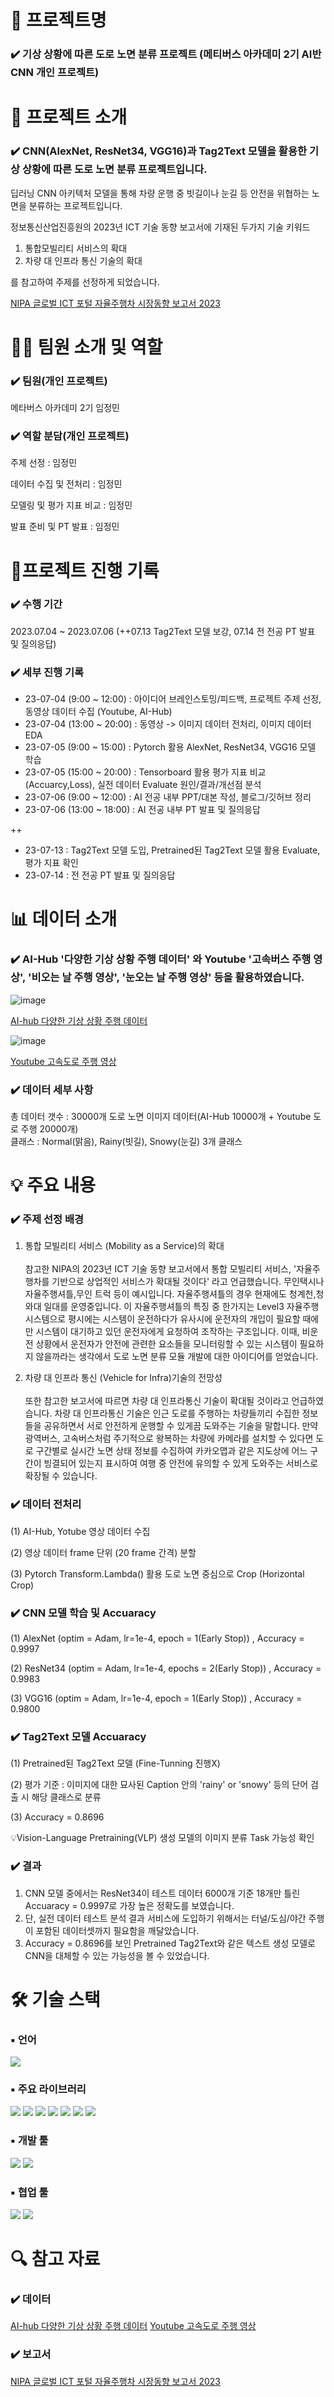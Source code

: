 # 📖 프로젝트명

### ✔️ 기상 상황에 따른 도로 노면 분류 프로젝트 (메티버스 아카데미 2기 AI반 CNN 개인 프로젝트)

# 📃 프로젝트 소개

### ✔️ CNN(AlexNet, ResNet34, VGG16)과 Tag2Text 모델을 활용한 기상 상황에 따른 도로 노면 분류 프로젝트입니다.  

딥러닝 CNN 아키텍처 모델을 통해 차량 운행 중 빗길이나 눈길 등 안전을 위협하는 노면을 분류하는 프로젝트입니다.

정보통신산업진흥원의 2023년 ICT 기술 동향 보고서에 기재된 두가지 기술 키워드

1) 통합모빌리티 서비스의 확대
2) 차량 대 인프라 통신 기술의 확대

를 참고하여 주제를 선정하게 되었습니다.

[NIPA 글로벌 ICT 포털 자율주행차 시장동향 보고서 2023](https://www.globalict.kr/product/product_view.do?menuCode=030200&artclCode=DP0800&catNo=320&viewMode=view&knwldNo=142775)

# 👩‍🔧 팀원 소개 및 역할

### ✔️ 팀원(개인 프로젝트)
메타버스 아카데미 2기 임정민

### ✔️ 역할 분담(개인 프로젝트)
주제 선정 : 임정민<br>

데이터 수집 및 전처리 : 임정민<br>

모델링 및 평가 지표 비교 : 임정민<br>

발표 준비 및 PT 발표 : 임정민<br>

# 📅프로젝트 진행 기록

### ✔️ 수행 기간
2023.07.04 ~ 2023.07.06 (++07.13 Tag2Text 모델 보강, 07.14 전 전공 PT 발표 및 질의응답)

### ✔️ 세부 진행 기록
- 23-07-04 (9:00 ~ 12:00) : 아이디어 브레인스토밍/피드백, 프로젝트 주제 선정, 동영상 데이터 수집 (Youtube, AI-Hub)
- 23-07-04 (13:00 ~ 20:00) : 동영상 -> 이미지 데이터 전처리, 이미지 데이터 EDA 
- 23-07-05 (9:00 ~ 15:00) : Pytorch 활용 AlexNet, ResNet34, VGG16 모델 학습
- 23-07-05 (15:00 ~ 20:00) : Tensorboard 활용 평가 지표 비교(Accuarcy,Loss), 실전 데이터 Evaluate 원인/결과/개선점 분석
- 23-07-06 (9:00 ~ 12:00) : AI 전공 내부 PPT/대본 작성, 블로그/깃허브 정리
- 23-07-06 (13:00 ~ 18:00) : AI 전공 내부 PT 발표 및 질의응답

++
- 23-07-13 : Tag2Text 모델 도입, Pretrained된 Tag2Text 모델 활용 Evaluate, 평가 지표 확인
- 23-07-14 : 전 전공 PT 발표 및 질의응답


# 📊 데이터 소개
### ✔️ AI-Hub '다양한 기상 상황 주행 데이터' 와 Youtube '고속버스 주행 영상', '비오는 날 주행 영상', '눈오는 날 주행 영상' 등을 활용하였습니다.

![image](https://github.com/min731/META_CNN_PJT/assets/115389344/5c35d22f-55d7-4410-afc5-bdde17ddebf6)

[AI-hub 다양한 기상 상황 주행 데이터](https://www.aihub.or.kr/aihubdata/data/view.do?currMenu=&topMenu=&aihubDataSe=realm&dataSetSn=630)

![image](https://github.com/min731/META_CNN_PJT/assets/115389344/61e96934-6151-490f-9632-16c215afa498)

[Youtube 고속도로 주행 영상](https://www.youtube.com/results?search_query=%EA%B3%A0%EC%86%8D%EB%8F%84%EB%A1%9C+%EC%A3%BC%ED%96%89+%EC%98%81%EC%83%81)




### ✔️ 데이터 세부 사항

총 데이터 갯수 : 30000개 도로 노면 이미지 데이터(AI-Hub 10000개 + Youtube 도로 주행 20000개)<br>
클래스 : Normal(맑음), Rainy(빗길), Snowy(눈길) 3개 클래스

# 💡 주요 내용

### ✔️ 주제 선정 배경

1. 통합 모빌리티 서비스 (Mobility as a Service)의 확대 <br><br>
참고한 NIPA의 2023년 ICT 기술 동향 보고서에서 통합 모빌리티 서비스, '자율주행차를 기반으로 상업적인 서비스가 확대될 것이다' 라고 언급했습니다. 무인택시나 자율주행셔틀,무인 트럭 등이 예시입니다.
자율주행셔틀의 경우 현재에도 청계천,청와대 일대를 운영중입니다. 이 자율주행셔틀의 특징 중 한가지는 Level3 자율주행시스템으로 평시에는 시스템이 운전하다가 유사시에 운전자의 개입이 필요할 때에만 시스템이 
대기하고 있던 운전자에게 요청하여 조작하는 구조입니다. 이때, 비운전 상황에서 운전자가 안전에 관련한 요소들을 모니터링할 수 있는 시스템이 필요하지 않을까라는 생각에서 도로 노면 분류 모듈 개발에 대한 아이디어를 얻었습니다.

2. 차량 대 인프라 통신 (Vehicle for Infra)기술의 전망성  <br><br>
또한 참고한 보고서에 따르면 차량 대 인프라통신 기술이 확대될 것이라고 언급하였습니다. 차량 대 인프라통신 기술은 인근 도로를 주행하는 차량들끼리 수집한 정보들을 공유하면서 서로 안전하게 운행할 수 있게끔 도와주는 기술을 말합니다. 만약 광역버스, 고속버스처럼 주기적으로 왕복하는 차량에 카메라를 설치할 수 있다면 도로 구간별로 실시간 노면 상태 정보를 수집하여  카카오맵과 같은 지도상에 어느 구간이 빙결되어 있는지 표시하여 여행 중 안전에 유의할 수 있게 도와주는 서비스로 확장될 수 있습니다.

### ✔️ 데이터 전처리 

(1) AI-Hub, Yotube 영상 데이터 수집

(2) 영상 데이터 frame 단위 (20 frame 간격) 분할

(3) Pytorch Transform.Lambda() 활용 도로 노면 중심으로 Crop (Horizontal Crop)

### ✔️ CNN 모델 학습 및 Accuaracy

(1) AlexNet (optim = Adam, lr=1e-4, epoch = 1(Early Stop)) , Accuracy = 0.9997 

(2) ResNet34 (optim = Adam, lr=1e-4, epochs = 2(Early Stop)) , Accuracy = 0.9983

(3) VGG16 (optim = Adam, lr=1e-4, epoch = 1(Early Stop)) , Accuracy = 0.9800

### ✔️ Tag2Text 모델 Accuaracy

(1) Pretrained된 Tag2Text 모델 (Fine-Tunning 진행X)

(2) 평가 기준 : 이미지에 대한 묘사된 Caption 안의 'rainy' or 'snowy' 등의 단어 검출 시 해당 클래스로 분류

(3) Accuracy = 0.8696

💡Vision-Language Pretraining(VLP) 생성 모델의 이미지 분류 Task 가능성 확인

### ✔️ 결과

1. CNN 모델 중에서는 ResNet34이 테스트 데이터 6000개 기준 18개만 틀린 Accuaracy = 0.9997로 가장 높은 정확도를 보였습니다. 
2. 단, 실전 데이터 테스트 분석 결과 서비스에 도입하기 위해서는 터널/도심/야간 주행이 포함된 데이터셋까지 필요함을 깨달았습니다.
3. Accuracy = 0.8696를 보인 Pretrained Tag2Text와 같은 텍스트 생성 모델로 CNN을 대체할 수 있는 가능성을 볼 수 있었습니다.  

# 🛠 기술 스택
### ▪ 언어

<img src="https://img.shields.io/badge/python-3776AB?style=for-the-badge&logo=python&logoColor=white">

### ▪ 주요 라이브러리

<img src="https://img.shields.io/badge/pytorch-EE4C2C?style=for-the-badge&logo=pytorch&logoColor=white"> <img src="https://img.shields.io/badge/torchvision-29A7DF?style=for-the-badge&logo=torchvision&logoColor=white"> <img src="https://img.shields.io/badge/opencv-5C3EE8?style=for-the-badge&logo=opencv&logoColor=white"> <img src="https://img.shields.io/badge/tensorboard-FF6F00?style=for-the-badge&logo=tensorboard&logoColor=white"> <img src="https://img.shields.io/badge/numpy-013243?style=for-the-badge&logo=numpy&logoColor=white"> <img src="https://img.shields.io/badge/PIL-67C52A?style=for-the-badge&logo=PIL&logoColor=white"> <img src="https://img.shields.io/badge/matplotlib-0058CC?style=for-the-badge&logo=matplotlib&logoColor=white"> 

### ▪ 개발 툴
<img src="https://img.shields.io/badge/VS code-2F80ED?style=for-the-badge&logo=VS code&logoColor=white"> <img src="https://img.shields.io/badge/Google Colab-F9AB00?style=for-the-badge&logo=Google Colab&logoColor=white">
### ▪ 협업 툴

<img src="https://img.shields.io/badge/Github-181717?style=for-the-badge&logo=Github&logoColor=white"> <img src="https://img.shields.io/badge/Google Slides-FFBB00?style=for-the-badge&logo=Google Slides&logoColor=white">

# 🔍 참고 자료
### ✔️ 데이터
  
[AI-hub 다양한 기상 상황 주행 데이터](https://www.aihub.or.kr/aihubdata/data/view.do?currMenu=&topMenu=&aihubDataSe=realm&dataSetSn=630)
[Youtube 고속도로 주행 영상](https://www.youtube.com/results?search_query=%EA%B3%A0%EC%86%8D%EB%8F%84%EB%A1%9C+%EC%A3%BC%ED%96%89+%EC%98%81%EC%83%81)

### ✔️ 보고서
[NIPA 글로벌 ICT 포털 자율주행차 시장동향 보고서 2023](https://www.globalict.kr/product/product_view.do?menuCode=030200&artclCode=DP0800&catNo=320&viewMode=view&knwldNo=142775)

